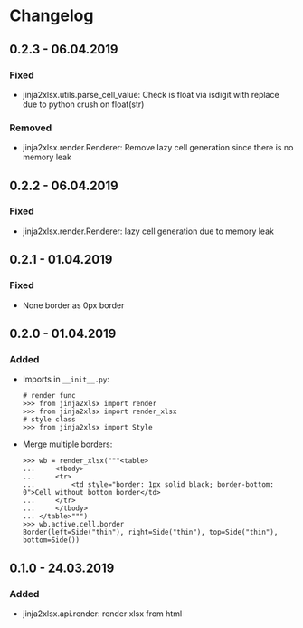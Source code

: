 # Changelog

## 0.2.3 - 06.04.2019

### Fixed

- jinja2xlsx.utils.parse_cell_value: Check is float via isdigit with replace due to python crush on float(str)

### Removed 

- jinja2xlsx.render.Renderer: Remove lazy cell generation since there is no memory leak

## 0.2.2 - 06.04.2019

### Fixed

- jinja2xlsx.render.Renderer: lazy cell generation due to memory leak

## 0.2.1 - 01.04.2019 

### Fixed 

- None border as 0px border

## 0.2.0 - 01.04.2019

### Added 

- Imports in `__init__.py`:

    ```pydocstring
    # render func
    >>> from jinja2xlsx import render
    >>> from jinja2xlsx import render_xlsx
    # style class
    >>> from jinja2xlsx import Style
    ```

- Merge multiple borders:
    
    ```pydocstring
    >>> wb = render_xlsx("""<table>
    ...     <tbody>
    ...     <tr>
    ...         <td style="border: 1px solid black; border-bottom: 0">Cell without bottom border</td>
    ...     </tr>
    ...     </tbody>
    ... </table>""")
    >>> wb.active.cell.border
    Border(left=Side("thin"), right=Side("thin"), top=Side("thin"), bottom=Side())
    ```

## 0.1.0 - 24.03.2019

### Added 

- jinja2xlsx.api.render: render xlsx from html